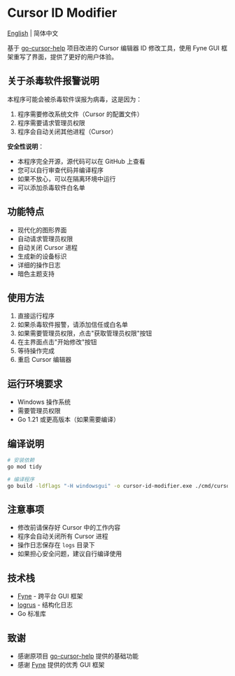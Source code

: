 # Cursor ID Modifier

[English](README.md) | 简体中文

基于 [go-cursor-help](https://github.com/yuaotian/go-cursor-help) 项目改进的 Cursor 编辑器 ID 修改工具，使用 Fyne GUI 框架重写了界面，提供了更好的用户体验。

## 关于杀毒软件报警说明

本程序可能会被杀毒软件误报为病毒，这是因为：

1. 程序需要修改系统文件（Cursor 的配置文件）
2. 程序需要请求管理员权限
3. 程序会自动关闭其他进程（Cursor）

**安全性说明**：
- 本程序完全开源，源代码可以在 GitHub 上查看
- 您可以自行审查代码并编译程序
- 如果不放心，可以在隔离环境中运行
- 可以添加杀毒软件白名单

## 功能特点

- 现代化的图形界面
- 自动请求管理员权限
- 自动关闭 Cursor 进程
- 生成新的设备标识
- 详细的操作日志
- 暗色主题支持

## 使用方法

1. 直接运行程序
2. 如果杀毒软件报警，请添加信任或白名单
3. 如果需要管理员权限，点击"获取管理员权限"按钮
4. 在主界面点击"开始修改"按钮
5. 等待操作完成
6. 重启 Cursor 编辑器

## 运行环境要求

- Windows 操作系统
- 需要管理员权限
- Go 1.21 或更高版本（如果需要编译）

## 编译说明

```bash
# 安装依赖
go mod tidy

# 编译程序
go build -ldflags "-H windowsgui" -o cursor-id-modifier.exe ./cmd/cursor-id-modifier
```

## 注意事项

- 修改前请保存好 Cursor 中的工作内容
- 程序会自动关闭所有 Cursor 进程
- 操作日志保存在 `logs` 目录下
- 如果担心安全问题，建议自行编译使用

## 技术栈

- [Fyne](https://fyne.io/) - 跨平台 GUI 框架
- [logrus](https://github.com/sirupsen/logrus) - 结构化日志
- Go 标准库

## 致谢

- 感谢原项目 [go-cursor-help](https://github.com/yuaotian/go-cursor-help) 提供的基础功能
- 感谢 [Fyne](https://fyne.io/) 提供的优秀 GUI 框架 